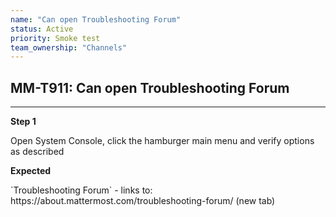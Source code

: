 ```yaml
---
name: "Can open Troubleshooting Forum"
status: Active
priority: Smoke test
team_ownership: "Channels"
---
```


## MM-T911: Can open Troubleshooting Forum

---

**Step 1**

Open System Console, click the hamburger main menu and verify options as described

**Expected**

\`Troubleshooting Forum\` - links to: https\://about.mattermost.com/troubleshooting-forum/ (new tab)
